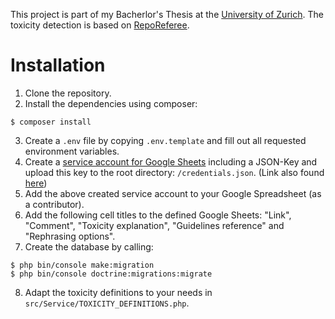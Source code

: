 This project is part of my Bacherlor's Thesis at the [University of Zurich](https://www.ifi.uzh.ch/en.html). The toxicity detection is based on [RepoReferee](https://gitlab.uzh.ch/szymon.kaczmarski/reporeferee-replication-package/-/tree/main/3_reporeferee_code).

# Installation
1. Clone the repository.
2. Install the dependencies using composer:
```console
$ composer install
```
3. Create a `.env` file by copying `.env.template` and fill out all requested environment variables.
4. Create a [service account for Google Sheets](https://www.nidup.io/blog/manipulate-google-sheets-in-php-with-api#create-a-google-project-and-configure-sheets-api) including a JSON-Key and upload this key to the root directory: `/credentials.json`. (Link also found [here](docs/Screenshot_Google_Sheets_API.png))
5. Add the above created service account to your Google Spreadsheet (as a contributor).
6. Add the following cell titles to the defined Google Sheets: "Link", "Comment", "Toxicity explanation", "Guidelines reference" and "Rephrasing options".
7. Create the database by calling:
```console
$ php bin/console make:migration
$ php bin/console doctrine:migrations:migrate
```
8. Adapt the toxicity definitions to your needs in `src/Service/TOXICITY_DEFINITIONS.php`.